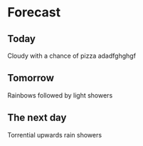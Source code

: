 # Forecast

## Today
Cloudy with a chance of pizza
adadfghghgf
## Tomorrow
Rainbows followed by light showers

## The next day
Torrential upwards rain showers
